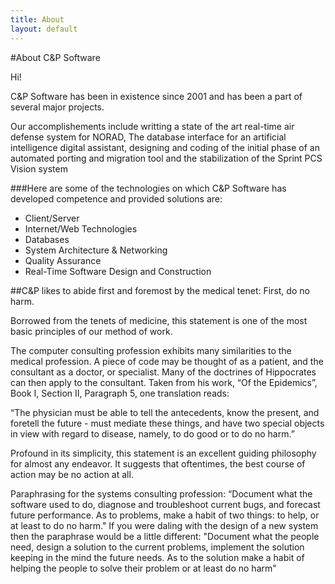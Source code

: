 ```yaml
---
title: About
layout: default
---
```


#About C&P Software

Hi!

C&P Software has been in existence since 2001 and has been a part of several major projects.

Our accomplishements include writting a state of the art real-time air defense system for NORAD, The database interface for an artificial intelligence digital assistant, designing and coding of the initial phase of an automated porting and migration tool and the stabilization of the Sprint PCS Vision system

###Here are some of the technologies on which C&P Software has developed competence and provided solutions are:
<ul>
	<li>Client/Server</li>
	<li>Internet/Web Technologies</li>
	<li>Databases</li>
	<li>System Architecture & Networking</li>
	<li>Quality Assurance</li>
	<li>Real-Time Software Design and Construction</li>
</ul>

##C&P likes to abide first and foremost by the medical tenet: First, do no harm.

Borrowed from the tenets of medicine, this statement is one of the most basic principles of our method of work.

The computer consulting profession exhibits many similarities to the medical profession.  A piece of code may be thought of as a patient, and the consultant as a doctor, or specialist.  Many of the doctrines of Hippocrates can then apply to the consultant.  Taken from his work, “Of the Epidemics”, Book I, Section II, Paragraph 5, one translation reads:

“The physician must be able to tell the antecedents, know the present, and foretell the future - must mediate these things, and have two special objects in view with regard to disease, namely, to do good or to do no harm.”  

Profound in its simplicity, this statement is an excellent guiding philosophy for almost any endeavor.  It suggests that oftentimes, the best course of action may be no action at all. 

Paraphrasing for the systems consulting profession: “Document what the software used to do, diagnose and troubleshoot current bugs, and forecast future performance. As to problems, make a habit of two things: to help, or at least to do no harm."  If you were daling with the design of a new system then the paraphrase would be a little different: "Document what the people need, design a solution to the current problems, implement the solution keeping in the mind the future needs.  As to the solution make a habit of helping the people to solve their problem or at least do no harm"